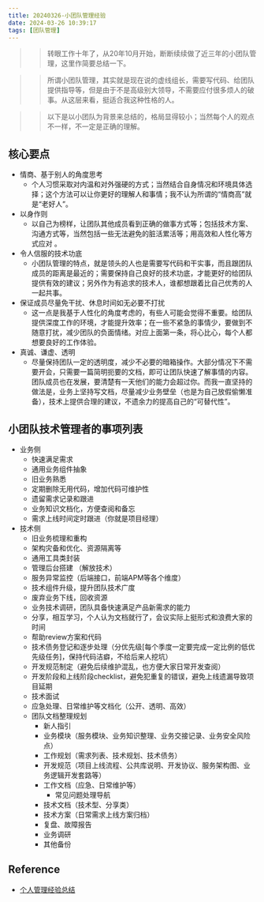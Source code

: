 ```yaml
---
title: 20240326-小团队管理经验
date: 2024-03-26 10:39:17
tags: [团队管理]
---
```


>> 转眼工作十年了，从20年10月开始，断断续续做了近三年的小团队管理，这里作简要总结一下。

>> 所谓小团队管理，其实就是现在说的虚线组长，需要写代码、给团队提供指导等，但是由于不是高级别大领导，不需要应付很多烦人的破事。从这层来看，挺适合我这种性格的人。

>> 以下是以小团队为背景来总结的，格局显得较小；当然每个人的观点不一样，不一定是正确的理解。

## 核心要点
+ 情商、基于别人的角度思考
    - 个人习惯采取对内温和对外强硬的方式；当然结合自身情况和环境具体选择；这个方法可以让你更好的理解人和事情；我不认为所谓的“情商高”就是“老好人”。
+ 以身作则
    - 以自己为榜样，让团队其他成员看到正确的做事方式等；包括技术方案、沟通方式等，当然包括一些无法避免的脏活累活等；用高效和人性化等方式应对 。
+ 令人信服的技术功底
    - 小团队管理的特点，就是领头的人也是需要写代码和干实事，而且跟团队成员的距离是最近的；需要保持自己良好的技术功底，才能更好的给团队提供有效的建议；另外作为有追求的技术人，谁都想跟着比自己优秀的人一起共事。
+ 保证成员尽量免干扰、休息时间如无必要不打扰
    - 这一点是我基于人性化的角度考虑的，有些人可能会觉得不重要。给团队提供深度工作的环境，才能提升效率；在一些不紧急的事情少，要做到不随意打扰，减少团队的负面情绪。对应上面第一条，将心比心，每个人都想要良好的工作体验。
+ 真诚、谦虚、透明
    - 尽量保持团队一定的透明度，减少不必要的暗箱操作。大部分情况下不需要开会，只需要一篇简明扼要的文档，即可让团队快速了解事情的内容。团队成员也在发展，要清楚有一天他们的能力会超过你。而我一直坚持的做法是，业务上坚持写文档，尽量减少业务壁垒（也是为自己放假偷懒准备），技术上提供合理的建议，不遗余力的提高自己的“可替代性”。


## 小团队技术管理者的事项列表
+ 业务侧
  - 快速满足需求
  - 通用业务组件抽象
  - 旧业务熟悉
  - 定期删除无用代码，增加代码可维护性
  - 遗留需求记录和跟进
  - 业务知识文档化，方便查阅和备忘
  - 需求上线时间定时跟进（你就是项目经理）
+ 技术侧
  - 旧业务梳理和重构
  - 架构灾备和优化、资源隔离等
  - 通用工具类封装
  - 管理后台搭建 （解放技术）
  - 服务异常监控（后端接口，前端APM等各个维度）
  - 技术组件升级，提升团队技术广度
  - 废弃业务下线，回收资源
  - 业务技术调研，团队具备快速满足产品新需求的能力
  - 分享，相互学习，个人认为文档就行了，会议实际上挺形式和浪费大家的时间
  - 帮助review方案和代码
  - 技术债务登记和逐步处理（分优先级[每个季度一定要完成一定比例的低优先级任务]，保持代码洁癖，不给后来人挖坑）
  - 开发规范制定（避免后续维护混乱，也方便大家日常开发查阅）
  - 开发阶段和上线阶段checklist，避免犯重复的错误，避免上线遗漏导致项目延期
  - 技术面试
  - 应急处理、日常维护等文档化（公开、透明、高效）
  - 团队文档整理规划
    - 新人指引
    - 业务模块（服务模块、业务知识整理、业务交接记录、业务安全风险点）
    - 工作规划（需求列表、技术规划、技术债务）
    - 开发规范（项目上线流程、公共库说明、开发协议、服务架构图、业务逻辑开发套路等）
    - 工作文档（应急、日常维护等）
        - 常见问题处理导航
    - 技术文档（技术型、分享类）
    - 技术方案（日常需求上线方案归档）
    - 复盘、故障报告
    - 业务调研
    - 其他备份


## Reference
+ [个人管理经验总结](https://kingson4wu.github.io/2021/08/13/20210813-ge-ren-guan-li-jing-yan-zong-jie/)
